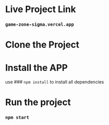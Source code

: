 # Live Project Link
### `game-zone-sigma.vercel.app`

# Clone the Project


# Install the APP

use ### `npm install` to install all dependencies


# Run the project

### `npm start`
